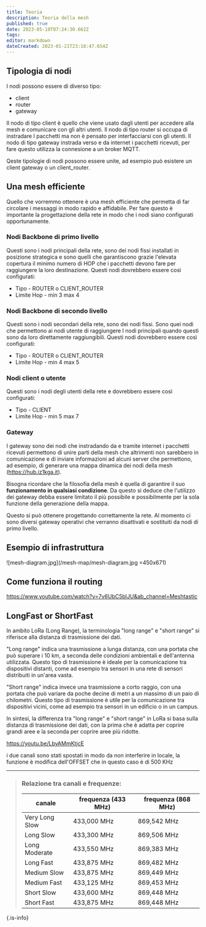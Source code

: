 ```yaml
---
title: Teoria
description: Teoria della mesh
published: true
date: 2023-05-10T07:24:30.662Z
tags: 
editor: markdown
dateCreated: 2023-01-21T23:18:47.654Z
---
```


<!-- TITLE: Teoria Della Mesh -->
<!-- SUBTITLE: A quick summary of Teoria Della Mesh -->

## Tipologia di nodi
I nodi possono essere di diverso tipo:
* client
* router
* gateway

Il nodo di tipo client è quello che viene usato dagli utenti per accedere alla mesh e comunicare con gli altri utenti.
Il nodo di tipo router si occupa di instradare I pacchetti ma non è pensato per interfacciarsi con gli utenti.
Il nodo di tipo gateway instrada verso e da internet i pacchetti ricevuti, per fare questo utilizza la connesione a un broker MQTT.

Qeste tipologie di nodi possono essere unite, ad esempio può esistere un client gateway o un client_router.

## Una mesh efficiente

Quello che vorremmo ottenere è una mesh efficiente che permetta di far circolare i messaggi in modo rapido e affidabile. Per fare questo è importante la progettazione della rete in modo che i nodi siano configurati opportunamente.

### Nodi Backbone di primo livello

Questi sono i nodi principali della rete, sono dei nodi fissi installati in posizione strategica e sono quelli che garantiscono grazie l'elevata copertura il minimo numero di HOP che i pacchetti devono fare per raggiungere la loro destinazione. Questi nodi dovrebbero essere così configurati:
* Tipo - ROUTER o CLIENT_ROUTER
* Limite Hop - min 3 max 4

### Nodi Backbone di secondo livello

Questi sono i nodi secondari della rete, sono dei nodi fissi. Sono quei nodi che permettono ai nodi utente di raggiungere I nodi principali quando questi sono da loro direttamente raggiungibili.
Questi nodi dovrebbero essere così configurati:
* Tipo - ROUTER o CLIENT_ROUTER
* Limite Hop - min 4 max 5

### Nodi client o utente

Questi sono i nodi degli utenti della rete e dovrebbero essere così configurati:

* Tipo - CLIENT
* Limite Hop - min 5 max 7

### Gateway

I gateway sono dei nodi che instradando da e tramite internet i pacchetti ricevuti permettono di unire parti della mesh che altrimenti non sarebbero in comunicazione e di inviare informazioni ad alcuni server che permettono, ad esempio, di generare una mappa dinamica dei nodi della mesh (https://hub.iz1kga.it).

Bisogna ricordare che la filosofia della mesh è quella di garantire il suo **funzionamento in qualsiasi condizione**. Da questo si deduce che l'utilizzo dei gateway debba essere limitato il più possibile e possibilmente per la sola funzione della generazione della mappa. 

Questo si può ottenere progettando correttamente la rete. Al momento ci sono diversi gateway operativi che verranno disattivati e sostituiti da nodi di primo livello.

## Esempio di infrastruttura
![mesh-diagram.jpg](/mesh-map/mesh-diagram.jpg =450x671)

## Come funziona il routing
https://www.youtube.com/watch?v=7v6UbC5blJU&ab_channel=Meshtastic

## LongFast or ShortFast

In ambito LoRa (Long Range), la terminologia "long range" e "short range" si riferisce alla distanza di trasmissione dei dati.

"Long range" indica una trasmissione a lunga distanza, con una portata che può superare i 10 km, a seconda delle condizioni ambientali e dell'antenna utilizzata. Questo tipo di trasmissione è ideale per la comunicazione tra dispositivi distanti, come ad esempio tra sensori in una rete di sensori distribuiti in un'area vasta.

"Short range" indica invece una trasmissione a corto raggio, con una portata che può variare da poche decine di metri a un massimo di un paio di chilometri. Questo tipo di trasmissione è utile per la comunicazione tra dispositivi vicini, come ad esempio tra sensori in un edificio o in un campus.

In sintesi, la differenza tra "long range" e "short range" in LoRa si basa sulla distanza di trasmissione dei dati, con la prima che è adatta per coprire grandi aree e la seconda per coprire aree più ridotte.

https://youtu.be/LbvAMmKtjcE

i due canali sono stati spostati in modo da non interferire in locale, la funzione è modifica dell'OFFSET che in questo caso è di 500 KHz

---

> ### Relazione tra canali e frequenze:
> |canale | frequenza (433 MHz)| frequenza (868 MHz)|
> |---|---|---|
> |Very Long Slow | 433,000 MHz|869,542 MHz|
> |Long Slow | 433,300 MHz|869,506 MHz|
> |Long Moderate | 433,550 MHz|869,383 MHz|
> |Long Fast | 433,875 MHz|869,482 MHz|
> |Medium Slow | 433,875 MHz|869,449 MHz|
> |Medium Fast | 433,125 MHz|869,453 MHz|
> |Short Slow | 433,600 MHz|869,448 MHz|
> Short Fast | 433,875 MHz|869,448 MHz|
{.is-info}
